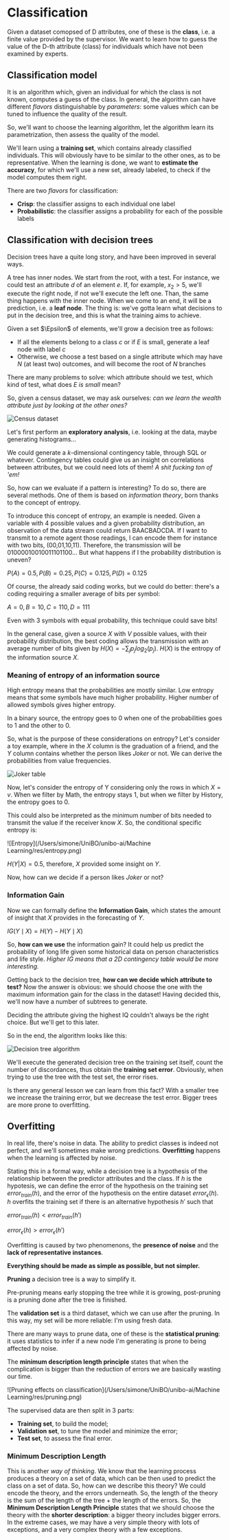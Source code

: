 # Classification

Given a dataset comopsed of D attributes, one of these is the **class**, i.e. a finite value provided by the supervisor. We want to learn how to guess the value of the D-th attribute (class) for individuals which have not been examined by experts. 

## Classification model

It is an algorithm which, given an individual for which the class is not known, computes a guess of the class. In general, the algorithm can have different *flavors* distinguishable by *parameters*: some values which can be tuned to influence the quality of the result. 

So, we'll want to choose the learning algorithm, let the algorithm learn its parametrization, then assess the quality of the model. 

We'll learn using a **training set**, which contains already classified individuals. This will obviously have to be similar to the other ones, as to be representative. When the learning is done, we want to **estimate the accuracy**, for which we'll use a new set, already labeled, to check if the model computes them right. 

There are two *flavors* for classification:

- **Crisp**: the classifier assigns to each individual one label
- **Probabilistic**: the classifier assigns a probability for each of the possible labels

## Classification with decision trees

Decision trees have a quite long story, and have been improved in several ways. 

A tree has inner nodes. We start from the root, with a test. For instance, we could test an attribute $d$ of an element $e$. If, for example, $x_2>5$, we'll execute the right node, if not we'll execute the left one. Than, the same thing happens with the inner node. When we come to an end, it will be a prediction, i.e. a **leaf node**. The thing is: we've gotta learn what decisions to put in the decision tree, and this is what the training aims to achieve. 

Given a set $\Epsilon$ of elements, we'll grow a decision tree as follows: 

- If all the elements belong to a class $c$ or if $E$ is small, generate a leaf node with label $c$
- Otherwise, we choose a test based on a single attribute which may have $N$ (at least two) outcomes, and will become the root of $N$ branches

There are many problems to solve: which attribute should we test, which kind of test, what does *$E$ is small* mean?

So, given a census dataset, we may ask ourselves: *can we learn the wealth attribute just by looking at the other ones?*

![Census dataset](./res/census.png)

Let's first perform an **exploratory analysis**, i.e. looking at the data, maybe generating histograms...

We could generate a $k$-dimensional contingency table, through SQL or whatever. Contingency tables could give us an insight on correlations between attributes, but we could need lots of them! *A shit fucking ton of 'em!* 

So, how can we evaluate if a pattern is interesting? To do so, there are several methods. One of them is based on *information theory*, born thanks to the concept of entropy.

To introduce this concept of entropy, an example is needed. Given a variable with 4 possible values and a given probability distribution, an observation of the data stream could return BAACBADCDA. If I want to transmit to a remote agent those readings, I can encode them for instance with two bits, (00,01,10,11). Therefore, the transmission will be  01000010010011101100... But what happens if I the probability distribution is uneven? 

$P(A)=0.5, P(B)=0.25, P(C)=0.125, P(D)=0.125$

Of course, the already said coding works, but we could do better: there's a coding requiring a smaller average of bits per symbol:

$A=0, B=10, C=110, D=111$

Even with 3 symbols with equal probability, this technique could save bits!

In the general case, given a source $X$ with $V$ possible values, with their probability distribution, the best coding allows the transmission with an average number of bits given by $H(X)=-\sum_j p_j log_2(p_j)$. $H(X)$ is the entropy of the information source $X$.

### Meaning of entropy of an information source

High entropy means that the probabilities are mostly similar. Low entropy means that some symbols have much higher probability. Higher number of allowed symbols gives higher entropy. 

In a binary source, the entropy goes to 0 when one of the probabilities goes to 1 and the other to 0.

 So, what is the purpose of these considerations on entropy? Let's consider a toy example, where in the $X$ column is the graduation of a friend, and the $Y$ column contains whether the person likes *Joker* or not. We can derive the probabilities from value frequencies. 

![Joker table](./res/joker.png)

Now, let's consider the entropy of Y considering only the rows in which $X=v$. When we filter by Math, the entropy stays $1$, but when we filter by History, the entropy goes to $0$. 

This could also be interpreted as the minimum number of bits needed to transmit the value if the receiver know $X$. So, the conditional specific entropy is:

![Entropy](/Users/simone/UniBO/unibo-ai/Machine Learning/res/entropy.png)

$H(Y|X)=0.5$, therefore, $X$ provided some insight on $Y$.

Now, how can we decide if a person likes *Joker* or not?

### Information Gain

Now we can formally define the **Information Gain**, which states the amount of insight that $X$ provides in the forecasting of $Y$.

$I G(Y \mid X)=H(Y)-H(Y \mid X)$

So, **how can we use** the information gain? It could help us predict the probability of long life given some historical data on person characteristics and life style. *Higher IG means that a 2D contingency table would be more interesting.* 

Getting back to the decision tree, **how can we decide which attribute to test?** Now the answer is obvious: we should choose the one with the maximum information gain for the class in the dataset! Having decided this, we'll now have a number of subtrees to generate. 

Deciding the attribute giving the highest IQ couldn't always be the right choice. But we'll get to this later.

So in the end, the algorithm looks like this:

![Decision tree algorithm](./res/decision-tree-algo.png)

We'll execute the generated decision tree on the training set itself, count the number of discordances, thus obtain the **training set error**. Obviously, when trying to use the tree with the test set, the error rises. 

Is there any general lesson we can learn from this fact? With a smaller tree we increase the training error, but we decrease the test error. Bigger trees are more prone to overfitting.

## Overfitting

In real life, there's noise in data. The ability to predict classes is indeed not perfect, and we'll sometimes make wrong predictions. **Overfitting** happens when the learning is affected by noise. 

Stating this in a formal way, while a decision tree is a hypothesis of the relationship between the predictor attributes and the class. If $h$ is the hypotesis, we can define the error of the hypothesis on the training set $error_{train}(h)$, and the error of the hypothesis on the entire dataset $error_{\epsilon} (h)$. $h$ overfits the training set if there is an alternative hypothesis $h'$ such that

$error_{train}(h)<error_{train} (h')$ 

$error_{\epsilon} (h) > error_{\epsilon}(h')$

Overfitting is caused by two phenomenons, the **presence of noise** and the **lack of representative instances**.

**Everything should be made as simple as possible, but not simpler.**

**Pruning** a decision tree is a way to simplify it.

Pre-pruning means early stopping the tree while it is growing, post-pruning is a pruning done after the tree is finished.

The **validation set** is a third dataset, which we can use after the pruning. In this way, my set will be more reliable: I'm using fresh data. 

There are many ways to prune data, one of these is the **statistical pruning**: it uses statistics to infer if a new node I'm generating is prone to being affected by noise. 

The **minimum description length principle** states that when the complication is bigger than the reduction of errors we are basically wasting our time.

![Pruning effects on classification](/Users/simone/UniBO/unibo-ai/Machine Learning/res/pruning.png)

The supervised data are then split in 3 parts:

- **Training set**, to build the model;
- **Validation set**, to tune the model and minimize the error;
- **Test set**, to assess the final error.

### Minimum Description Length

This is another *way of thinking*. We know that the learning process produces a theory on a set of data, which can be then used to predict the class on a set of data. So, how can we describe this theory? We could encode the theory, and the errors underneath. So, the length of the theory is the sum of the length of the tree + the length of the errors. So, the **Minimum Description Length Principle** states that we should choose the theory with the **shorter description**: a bigger theory includes bigger errors. In the extreme cases, we may have a very simple theory with lots of exceptions, and a very complex theory with a few exceptions. 